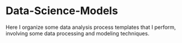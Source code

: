 # Data-Science-Models
Here I organize some data analysis process templates that I perform, involving some data processing and modeling techniques.
